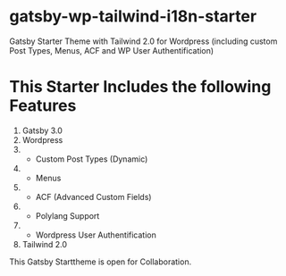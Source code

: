 # gatsby-wp-tailwind-i18n-starter
Gatsby Starter Theme with Tailwind 2.0 for Wordpress (including custom Post Types, Menus, ACF and WP User Authentification)    

# This Starter Includes the following Features
1. Gatsby 3.0
2. Wordpress 
3. - Custom Post Types (Dynamic)
4. - Menus
5. - ACF (Advanced Custom Fields)
6. - Polylang Support
7. - Wordpress User Authentification
8. Tailwind 2.0 

This Gatsby Starttheme is open for Collaboration.
